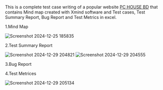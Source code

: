 This is a complete test case writing of a popular website <a href="https://www.pchouse.com.bd/">PC HOUSE BD</a> that contains Mind map created with Xmind software and Test cases, Test Summary Report, Bug Report and Test Metrics in excel.

1.Mind Map

![Screenshot 2024-12-25 185835](https://github.com/user-attachments/assets/1cfc76d3-a759-43d2-ac00-0368385b220b)

2.Test Summary Report

![Screenshot 2024-12-29 204821](https://github.com/user-attachments/assets/c514beb3-c399-4f01-bc4f-dcbc1fd53788)
![Screenshot 2024-12-29 204555](https://github.com/user-attachments/assets/f807d97e-4b6b-48e0-9976-5c640ff58037)

3.Bug Report

4.Test Metrices

![Screenshot 2024-12-29 205134](https://github.com/user-attachments/assets/9e1d07f5-c193-4364-89b5-ec0a06c6e0cd)
